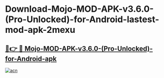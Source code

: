 # Download-Mojo-MOD-APK-v3.6.0-(Pro-Unlocked)-for-Android-lastest-mod-apk-2mexu

<h2><a href="https://apkcomod.com?title=Mojo-MOD-APK-v3.6.0-(Pro-Unlocked)-for-Android">🔗👉 🔴 Mojo-MOD-APK-v3.6.0-(Pro-Unlocked)-for-Android-apk </a></h2>

[![acn](https://github.com/user-attachments/assets/0f9c940e-d8b0-45ae-aac7-cd30a18b3e1c)](https://apkcomod.com?title=Mojo-MOD-APK-v3.6.0-(Pro-Unlocked)-for-Android)
